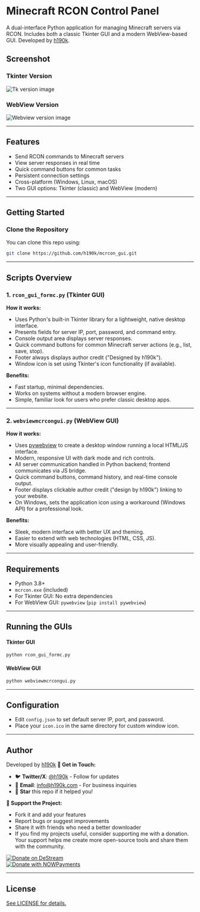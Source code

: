 # Minecraft RCON Control Panel

A dual-interface Python application for managing Minecraft servers via RCON. Includes both a classic Tkinter GUI and a modern WebView-based GUI. Developed by [h190k](https://github.com/h190k).

## Screenshot

### Tkinter Version
![Tk version image ](https://github.com/H190K/h190k.com-repo/blob/main/Screenshot%202025-10-07%20062558.png?raw=true)

### WebView Version
![Webview version image ](https://github.com/H190K/h190k.com-repo/blob/main/Screenshot%202025-10-07%20062535.png?raw=true)

---

## Features
- Send RCON commands to Minecraft servers
- View server responses in real time
- Quick command buttons for common tasks
- Persistent connection settings
- Cross-platform (Windows, Linux, macOS)
- Two GUI options: Tkinter (classic) and WebView (modern)

---

## Getting Started

### Clone the Repository
You can clone this repo using:
```bash
git clone https://github.com/h190k/mcrcon_gui.git
```

---

## Scripts Overview

### 1. `rcon_gui_formc.py` (Tkinter GUI)

**How it works:**
- Uses Python's built-in Tkinter library for a lightweight, native desktop interface.
- Presents fields for server IP, port, password, and command entry.
- Console output area displays server responses.
- Quick command buttons for common Minecraft server actions (e.g., list, save, stop).
- Footer always displays author credit ("Designed by h190k").
- Window icon is set using Tkinter's icon functionality (if available).

**Benefits:**
- Fast startup, minimal dependencies.
- Works on systems without a modern browser engine.
- Simple, familiar look for users who prefer classic desktop apps.

---

### 2. `webviewmcrcongui.py` (WebView GUI)

**How it works:**
- Uses [pywebview](https://pywebview.flowrl.com/) to create a desktop window running a local HTML/JS interface.
- Modern, responsive UI with dark mode and rich controls.
- All server communication handled in Python backend; frontend communicates via JS bridge.
- Quick command buttons, command history, and real-time console output.
- Footer displays clickable author credit ("design by h190k") linking to your website.
- On Windows, sets the application icon using a workaround (Windows API) for a professional look.

**Benefits:**
- Sleek, modern interface with better UX and theming.
- Easier to extend with web technologies (HTML, CSS, JS).
- More visually appealing and user-friendly.

---

## Requirements
- Python 3.8+
- `mcrcon.exe` (included)
- For Tkinter GUI: No extra dependencies
- For WebView GUI: `pywebview` (`pip install pywebview`)

---

## Running the GUIs

#### Tkinter GUI
```bash
python rcon_gui_formc.py
```

#### WebView GUI
```bash
python webviewmcrcongui.py
```

---

## Configuration
- Edit `config.json` to set default server IP, port, and password.
- Place your `icon.ico` in the same directory for custom window icon.

---

## Author
Developed by [h190k](https://github.com/h190k)
**📧 Get in Touch:**
- 🐦 **Twitter/X**: [@h190k](https://twitter.com/h190k) - Follow for updates
- 📧 **Email**: [info@h190k.com](mailto:info@h190k.com) - For business inquiries
- 🌟 **Star** this repo if it helped you!

**💖 Support the Project:**
- Fork it and add your features
- Report bugs or suggest improvements
- Share it with friends who need a better downloader
- If you find my projects useful, consider supporting me with a donation.  
Your support helps me create more open-source tools and share them with the community.  

[![Donate on DeStream](https://img.shields.io/badge/Donate-DeStream-blue?style=for-the-badge)](https://destream.net/live/H190K/donate)  
[![Donate with NOWPayments](https://img.shields.io/badge/Donate-NOWPayments-purple?style=for-the-badge)](https://nowpayments.io/donation?api_key=J0QACAH-BTH4F4F-QDXM4ZS-RCA58BH)  


---

## License
[See LICENSE for details.](LICENSE)